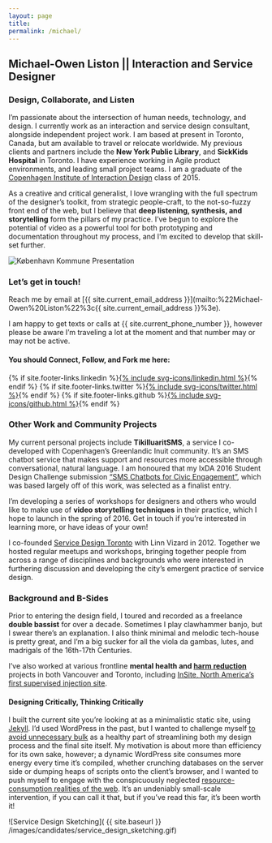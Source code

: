 ```yaml
---
layout: page
title:
permalink: /michael/
---
```


## Michael-Owen Liston || Interaction and Service Designer

### Design, Collaborate, and Listen
I’m passionate about the intersection of human needs, technology, and design. I currently work as an interaction and service design consultant, alongside independent project work. I am based at present in Toronto, Canada, but am available to travel or relocate worldwide. My previous clients and partners include the **New York Public Library**, and **SickKids Hospital** in Toronto. I have experience working in Agile product environments, and leading small project teams. I am a graduate of the [Copenhagen Institute of Interaction Design](http://ciid.dk) class of 2015. 

As a creative and critical generalist, I love wrangling with the full spectrum of the designer’s toolkit, from strategic people-craft, to the not-so-fuzzy front end of the web, but I believe that **deep listening, synthesis, and storytelling** form the pillars of my practice. I’ve begun to explore the potential of video as a powerful tool for both prototyping and documentation throughout my process, and I’m excited to develop that skill-set further.

<img alt="København Kommune Presentation" src="{{ site.baseurl }} /images/candidates/michael_kommune_presentation-2.jpg" class="fade-in" />

### Let’s get in touch!

Reach me by email at [{{ site.current_email_address }}](mailto:%22Michael-Owen%20Liston%22%3c{{ site.current_email_address }}%3e).

I am happy to get texts or calls at {{ site.current_phone_number }}, however please be aware I’m traveling a lot at the moment and that number may or may not be active.

#### You should Connect, Follow, and Fork me here:
{% if site.footer-links.linkedin %}<a href="http://linkedin.com/in/{{ site.footer-links.linkedin }}">{% include svg-icons/linkedin.html %}</a>{% endif %}
{% if site.footer-links.twitter %}<a href="http://twitter.com/{{ site.footer-links.twitter }}">{% include svg-icons/twitter.html %}</a>{% endif %}
{% if site.footer-links.github %}<a href="http://github.com/{{ site.footer-links.github }}">{% include svg-icons/github.html %}</a>{% endif %}

### Other Work and Community Projects
My current personal projects include **TikilluaritSMS**, a service I co-developed with Copenhagen’s Greenlandic Inuit community. It’s an SMS chatbot service that makes support and resources more accessible through conversational, natural language. I am honoured that my IxDA 2016 Student Design Challenge submission [“SMS Chatbots for Civic Engagement”](https://vimeo.com/150151588), which was based largely off of this work, was selected as a finalist entry.

I’m developing a series of workshops for designers and others who would like to make use of **video storytelling techniques** in their practice, which I hope to launch in the spring of 2016. Get in touch if you’re interested in learning more, or have ideas of your own! 

I co-founded [Service Design Toronto](http://www.eventbrite.ca/o/service-design-toronto-3326592276) with Linn Vizard in 2012. Together we hosted regular meetups and workshops, bringing together people from across a range of disciplines and backgrounds who were interested in furthering discussion and developing the city’s emergent practice of service design.

### Background and B-Sides
Prior to entering the design field, I toured and recorded as a freelance **double bassist** for over a decade. Sometimes I play clawhammer banjo, but I swear there’s an explanation. I also think minimal and melodic tech-house is pretty great, and I’m a big sucker for all the viola da gambas, lutes, and madrigals of the 16th-17th Centuries.

I’ve also worked at various frontline **mental health and [harm reduction](https://en.wikipedia.org/wiki/Harm_reduction)** projects in both Vancouver and Toronto, including [InSite, North America’s first supervised injection site](https://en.wikipedia.org/wiki/Insite).

#### Designing Critically, Thinking Critically
I built the current site you’re looking at as a minimalistic static site, using [Jekyll](http://jekyllrb.com/). I’d used WordPress in the past, but I wanted to challenge myself [to avoid unnecessary bulk](http://idlewords.com/talks/website_obesity.htm) as a healthy part of streamlining both my design process and the final site itself. My motivation is about more than efficiency for its own sake, however; a dynamic WordPress site consumes more energy every time it’s compiled, whether crunching databases on the server side or dumping heaps of scripts onto the client’s browser, and I wanted to push myself to engage with the conspicuously neglected [resource-consumption realities of the web](http://alistapart.com/article/sustainable-web-design). It’s an undeniably small-scale intervention, if you can call it that, but if you’ve read this far, it’s been worth it!

![Service Design Sketching]( {{ site.baseurl }} /images/candidates/service_design_sketching.gif)